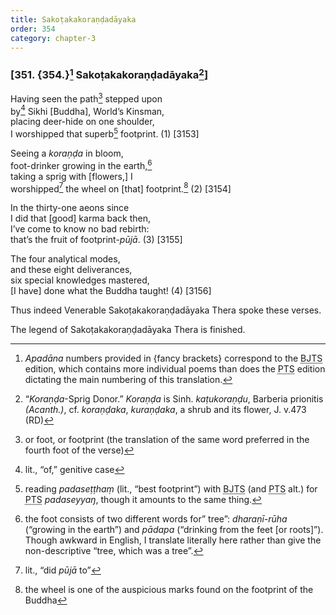 ```yaml
---
title: Sakoṭakakoraṇḍadāyaka
order: 354
category: chapter-3
---
```


### \[351. {354.}[^1] Sakoṭakakoraṇḍadāyaka[^2]\]

Having seen the path[^3] stepped upon  
by[^4] Sikhi \[Buddha\], World’s Kinsman,  
placing deer-hide on one shoulder,  
I worshipped that superb[^5] footprint. (1) \[3153\]

Seeing a *koraṇḍa* in bloom,  
foot-drinker growing in the earth,[^6]  
taking a sprig with \[flowers,\] I  
worshipped[^7] the wheel on \[that\] footprint.[^8] (2) \[3154\]

In the thirty-one aeons since  
I did that \[good\] karma back then,  
I’ve come to know no bad rebirth:  
that’s the fruit of footprint-*pūjā*. (3) \[3155\]

The four analytical modes,  
and these eight deliverances,  
six special knowledges mastered,  
\[I have\] done what the Buddha taught! (4) \[3156\]

Thus indeed Venerable Sakoṭakakoraṇḍadāyaka Thera spoke these verses.

The legend of Sakoṭakakoraṇḍadāyaka Thera is finished.

[^1]: *Apadāna* numbers provided in {fancy brackets} correspond to the <abbr title="Buddha Jayanthi Tripitaka Series">BJTS</abbr> edition, which contains more individual poems than does the <abbr title="Pali Text Society">PTS</abbr> edition dictating the main numbering of this translation.

[^2]: “*Koraṇḍa*-Sprig Donor.” *Koraṇḍa* is Sinh. *kaṭukoraṇḍu*, Barberia prionitis *(Acanth.)*, cf. *koraṇḍaka*, *kuraṇḍaka*, a shrub and its flower, J. v.473 (RD)

[^3]: or foot, or footprint (the translation of the same word preferred in the fourth foot of the verse)

[^4]: lit., “of,” genitive case

[^5]: reading *padaseṭṭhaṃ* (lit., “best footprint”) with <abbr title="Buddha Jayanthi Tripitaka Series">BJTS</abbr> (and <abbr title="Pali Text Society">PTS</abbr> alt.) for <abbr title="Pali Text Society">PTS</abbr> *padaseyyaŋ*, though it amounts to the same thing.

[^6]: the foot consists of two different words for” tree”: *dharaṇī-rūha* (“growing in the earth”) and *pādapa* (“drinking from the feet \[or roots\]”). Though awkward in English, I translate literally here rather than give the non-descriptive “tree, which was a tree”.

[^7]: lit., “did *pūjā* to”

[^8]: the wheel is one of the auspicious marks found on the footprint of the Buddha
